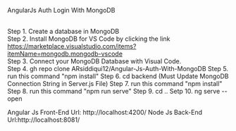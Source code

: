 AngularJs Auth Login With MongoDB<br /><br />

Step 1. Create a database in MongoDB<br />
Step 2. Install MongoDB for VS Code by clicking the link https://marketplace.visualstudio.com/items?itemName=mongodb.mongodb-vscode<br />
Step 3. Connect your MongoDB Database with Visual Code.<br />
Step 4. gh repo clone ARsiddiqui12/Angular-Js-Auth-With-MongoDB
Step 5. run this command "npm install"
Step 6. cd backend (Must Update MongoDB Connection String in Server.js File)
Step 7. run this command "npm install"
Step 8. run this command "npm run serve"
Step 9. cd ..
Setp 10. ng serve --open

Angular Js Front-End Url: http://localhost:4200/
Node Js Back-End Url:http://localhost:8081/
